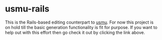 # usmu-rails

This is the Rails-based editing counterpart to [usmu][usmu]. For now this project is on hold till the 
basic generation functionality is fit for purpose. If you want to help out with this effort then
go check it out by clicking the link above.

  [usmu]: https://github.com/usmu/usmu
